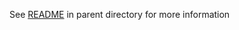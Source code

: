 See [README](https://github.com/vinland-technology/compliance-utils/blob/main/README.md) in parent directory for more information